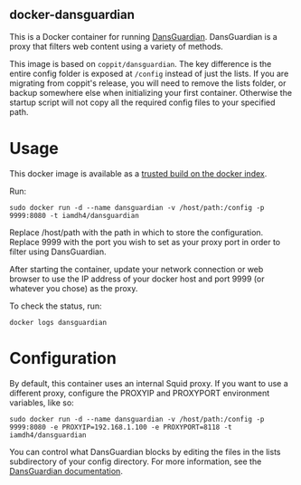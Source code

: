 docker-dansguardian
-------------------

This is a Docker container for running [DansGuardian](http://dansguardian.org/). DansGuardian is a proxy that filters web content using a variety of methods.

This image is based on `coppit/dansguardian`. The key difference is the entire config folder is exposed at `/config` instead of just the lists. If you are migrating from coppit's release, you will need to remove the lists folder, or backup somewhere else when initializing your first container. Otherwise the startup script will not copy all the required config files to your specified path.

Usage
=====

This docker image is available as a [trusted build on the docker index](https://hub.docker.com/r/coppit/dansguardian/).

Run:

`sudo docker run -d --name dansguardian -v /host/path:/config -p 9999:8080 -t iamdh4/dansguardian`

Replace /host/path with the path in which to store the configuration. Replace 9999 with the port you wish to set as your proxy port in order to filter using DansGuardian.

After starting the container, update your network connection or web browser to use the IP address of your docker host and port 9999 (or whatever you chose) as the proxy.

To check the status, run:

`docker logs dansguardian`

Configuration
=============

By default, this container uses an internal Squid proxy. If you want to use a different proxy, configure the PROXYIP and PROXYPORT environment variables, like so:

`sudo docker run -d --name dansguardian -v /host/path:/config -p 9999:8080 -e PROXYIP=192.168.1.100 -e PROXYPORT=8118 -t iamdh4/dansguardian`


You can control what DansGuardian blocks by editing the files in the lists subdirectory of your config directory. For more information, see the [DansGuardian documentation](http://dansguardian.org/downloads/detailedinstallation2.4.html#further).
